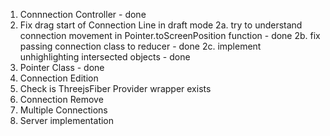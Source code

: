 1. Connnection Controller - done
2. Fix drag start of Connection Line in draft mode
   2a. try to understand connection movement in Pointer.toScreenPosition function - done
   2b. fix passing connection class to reducer - done
   2c. implement unhighlighting intersected objects - done
3. Pointer Class - done
4. Connection Edition
5. Check is ThreejsFiber Provider wrapper exists
6. Connection Remove
7. Multiple Connections
8. Server implementation
